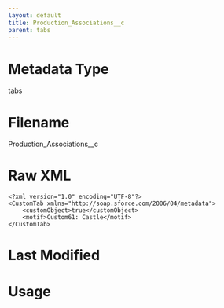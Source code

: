 ```yaml
---
layout: default
title: Production_Associations__c
parent: tabs
---
```

# Metadata Type
tabs


# Filename 
Production_Associations__c


# Raw XML
```
<?xml version="1.0" encoding="UTF-8"?>
<CustomTab xmlns="http://soap.sforce.com/2006/04/metadata">
    <customObject>true</customObject>
    <motif>Custom61: Castle</motif>
</CustomTab>
```


# Last Modified


# Usage
